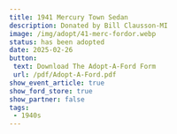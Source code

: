 ```yaml
---
title: 1941 Mercury Town Sedan
description: Donated by Bill Clausson-MI
image: /img/adopt/41-merc-fordor.webp
status: has been adopted
date: 2025-02-26
button: 
 text: Download The Adopt-A-Ford Form
 url: /pdf/Adopt-A-Ford.pdf
show_event_article: true
show_ford_store: true
show_partner: false
tags: 
 - 1940s
---
```


